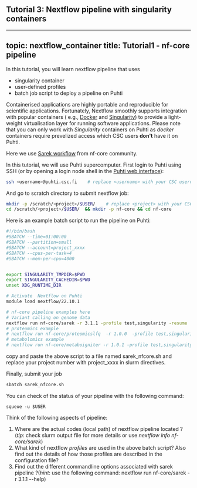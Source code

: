 
## Tutorial 3: Nextflow pipeline with singularity containers

---
topic: nextflow_container
title: Tutorial1 - nf-core pipeline
---

In this tutorial, you will learn nextflow pipeline that uses 
 - singularity container
 - user-defined profiles
 - batch job script to deploy a pipeline on Puhti

Containerised applications are highly portable and reproducible for scientific applications. Fortunately, Nextflow smoothly supports integration with popular containers ( e.g., [Docker](https://www.nextflow.io/docs/latest/docker.html) and [Singularity](https://www.nextflow.io/docs/latest/singularity.html)) to provide a light-weight virtualisation layer for running software applications. Please note that you can only work with *Singularity* containers on Puhti as *docker* containers require prevelized access which CSC users **don't** have it on Puhti.

Here we use [Sarek workflow](https://github.com/nf-core/sarek) from nf-core community. 


In this tutorial, we will use Puhti supercomputer. First login to Puhti using SSH (or by opening a login node shell in the [Puhti web interface](https://www.puhti.csc.fi)):
  
```bash
ssh <username>@puhti.csc.fi    # replace <username> with your CSC username, e.g. myname@puhti.csc.fi
```
And go to scratch directory to submit nextflow job:

```bash
mkdir -p /scratch/<project>/$USER/    # replace <project> with your CSC project, e.g. project_2001234
cd /scratch/<project>/$USER/  && mkdir -p nf-core && cd nf-core

```

Here is an example batch script to run the pipeline on Puhti:
```bash
#!/bin/bash
#SBATCH --time=01:00:00
#SBATCH --partition=small
#SBATCH --account=project_xxxx
#SBATCH --cpus-per-task=4
#SBATCH --mem-per-cpu=4000


export SINGULARITY_TMPDIR=$PWD
export SINGULARITY_CACHEDIR=$PWD
unset XDG_RUNTIME_DIR

# Activate  Nextflow on Puhti
module load nextflow/22.10.1 

# nf-core pipeline examples here
# Variant calling on genome data
nextflow run nf-core/sarek -r 3.1.1 -profile test,singularity -resume
# proteomics example
# nextflow run nf-core/proteomicslfq  -r 1.0.0  -profile test,singularity -resume
# metabolomics example
# nextflow run nf-core/metaboigniter -r 1.0.1 -profile test,singularity -resume
```
copy and paste the above script to a file named sarek_nfcore.sh and replace your project number with project_xxxx in slurm directives.

Finally, submit your job

```bash
sbatch sarek_nfcore.sh
```
You can check of the status of your pipeline with the following command:

```
squeue -u $USER
```

Think of the following aspects of pipeline:
1. Where are the actual codes  (local path) of nextflow pipeline located ? (*tip*: check slurm output file for more details or use *nextflow info nf-core/sarek*)
2. What kind of nextflow *profiles* are used in the above batch script? Also find out the details of how those profiles are described in the configuration file?
3. Find out the different commandline options associated with sarek pipeline ?(*hint*: use the following command: nextflow run nf-core/sarek -r 3.1.1 --help)
